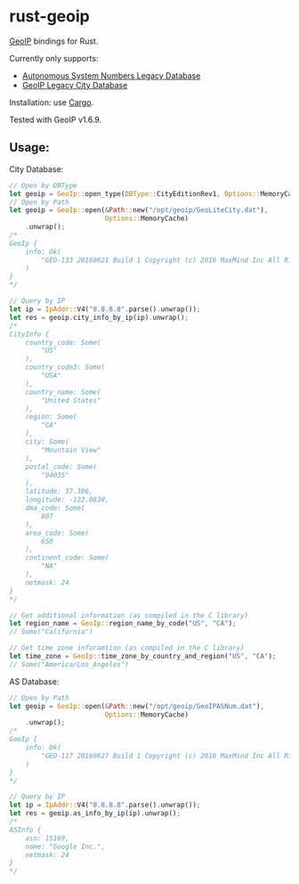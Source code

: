 rust-geoip
==========

[GeoIP](http://www.maxmind.com/en/geolocation_landing) bindings for Rust.

Currently only supports:
* [Autonomous System Numbers Legacy Database](http://dev.maxmind.com/geoip/legacy/geolite/#Autonomous_System_Numbers)
* [GeoIP Legacy City Database](http://dev.maxmind.com/geoip/legacy/install/city/)

Installation: use [Cargo](http://crates.io).

Tested with GeoIP v1.6.9.

Usage:
------

City Database:
```rust
// Open by DBType
let geoip = GeoIp::open_type(DBType::CityEditionRev1, Options::MemoryCache).unwrap();
// Open by Path
let geoip = GeoIp::open(&Path::new("/opt/geoip/GeoLiteCity.dat"),
						Options::MemoryCache)
	.unwrap();
/*
GeoIp {
	info: Ok(
		"GEO-133 20160621 Build 1 Copyright (c) 2016 MaxMind Inc All Rights Re"
	)
}
*/

// Query by IP
let ip = IpAddr::V4("8.8.8.8".parse().unwrap());
let res = geoip.city_info_by_ip(ip).unwrap();
/*
CityInfo {
	country_code: Some(
		"US"
	),
	country_code3: Some(
		"USA"
	),
	country_name: Some(
		"United States"
	),
	region: Some(
		"CA"
	),
	city: Some(
		"Mountain View"
	),
	postal_code: Some(
		"94035"
	),
	latitude: 37.386,
	longitude: -122.0838,
	dma_code: Some(
		807
	),
	area_code: Some(
		650
	),
	continent_code: Some(
		"NA"
	),
	netmask: 24
}
*/

// Get additional information (as compiled in the C library)
let region_name = GeoIp::region_name_by_code("US", "CA");
// Some("California")

// Get time zone inforamtion (as compiled in the C library)
let time_zone = GeoIp::time_zone_by_country_and_region("US", "CA");
// Some("America/Los_Angeles")
```


AS Database:

```rust
// Open by Path
let geoip = GeoIp::open(&Path::new("/opt/geoip/GeoIPASNum.dat"),
						Options::MemoryCache)
	.unwrap();
/*
GeoIp {
	info: Ok(
		"GEO-117 20160627 Build 1 Copyright (c) 2016 MaxMind Inc All Rights Re"
	)
}
*/

// Query by IP
let ip = IpAddr::V4("8.8.8.8".parse().unwrap());
let res = geoip.as_info_by_ip(ip).unwrap();
/*
ASInfo {
	asn: 15169,
	name: "Google Inc.",
	netmask: 24
}
*/
```
